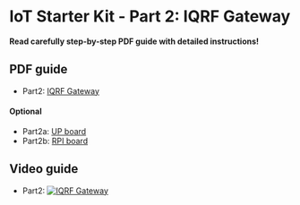 # IoT Starter Kit - Part 2: IQRF Gateway

**Read carefully step-by-step PDF guide with detailed instructions!**

## PDF guide

* Part2: [IQRF Gateway](https://github.com/iqrfsdk/iot-starter-kit/tree/master/install/pdf/iqrf-part2.pdf)

#### Optional

* Part2a: [UP board](https://github.com/iqrfsdk/iot-starter-kit/tree/master/install/up-board/GW-SbS-INSTALL.md)
* Part2b: [RPI board](https://github.com/iqrfsdk/iot-starter-kit/tree/master/install/rpi-board/GW-SbS-INSTALL.md)

## Video guide

* Part2: [![IQRF Gateway](https://img.youtube.com/vi/PhBL8MRQJTo/0.jpg)](https://www.youtube.com/watch?v=PhBL8MRQJTo "Part2: IQRF Gateway")
